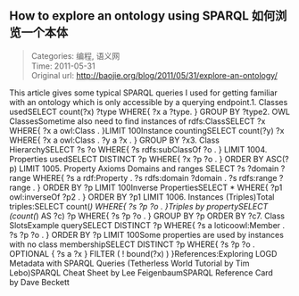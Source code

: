 How to explore an ontology using SPARQL 如何浏览一个本体
---
    
> Categories: 编程, 语义网  
> Time: 2011-05-31  
> Original url: <http://baojie.org/blog/2011/05/31/explore-an-ontology/>
    
This article gives some typical SPARQL queries I used for getting familiar with an ontology which is only accessible by a querying endpoint.1. Classes usedSELECT count(?x) ?type
WHERE{
 ?x a ?type.
}
GROUP BY ?type2. OWL ClassesSometime also need to find instances of rdfs:ClassSELECT ?x
WHERE{
 ?x a owl:Class .
}LIMIT 100Instance countingSELECT count(?y) ?x
WHERE{
 ?x a owl:Class .
 ?y a ?x .
}
GROUP BY ?x3. Class HierarchySELECT ?s ?o
WHERE{
 ?s rdfs:subClassOf ?o .
}
LIMIT 1004. Properties usedSELECT DISTINCT ?p
WHERE{
 ?x ?p ?o .
}
ORDER BY ASC(?p)
LIMIT 1005. Property Axioms Domains and ranges     SELECT ?s ?domain ?range
WHERE{
 ?s a rdf:Property .
 ?s rdfs:domain ?domain .
 ?s rdfs:range ?range .
}
ORDER BY ?p
LIMIT 100Inverse PropertiesSELECT *
WHERE{
 ?p1 owl:inverseOf ?p2 .
}
ORDER BY ?p1
LIMIT 1006. Instances (Triples)Total triples:SELECT count(*)
WHERE{
 ?s ?p ?o .
}Triples by propertySELECT (count(*) AS ?c) ?p
WHERE{
 ?s ?p ?o .
}
GROUP BY ?p
ORDER BY ?c7. Class SlotsExample querySELECT DISTINCT ?p
WHERE{
 ?s a loticoowl:Member .
 ?s ?p ?o .
}
ORDER BY ?p
LIMIT 100Some properties are used by instances with no class membershipSELECT DISTINCT ?p
WHERE{
?s ?p ?o .
OPTIONAL { ?s a ?x }
FILTER ( ! bound(?x) )
}References:Exploring LOGD Metadata with SPARQL Queries (Tetherless World Tutorial by Tim Lebo)SPARQL Cheat Sheet by Lee FeigenbaumSPARQL Reference Card by Dave Beckett     
    